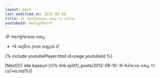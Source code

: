 ```yaml
---
layout: post
last_modified_at: 2021-03-29
title: ૐ આરંભુંજલાયા નમહ ૧૧ ટાઈમ્સ
youtubeId: 8oCcglRvlFY
---
```

 
 
 ૐ આરંભુંજલાયા નમહ  
 
 -  જે પાણીના રૂપમાં સમુદ્રમાં છે 
 
  
 
  
 
 
 
 
 
 


{% include youtubePlayer.html id=page.youtubeId %}
 
[Next]({{ site.baseurl }}{% link  split1/_posts/2012-09-10-ૐ થંરોષ્ટયા નમહ ૧૧ ટાઈમ્સ.md%})
 
